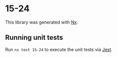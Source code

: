# 15-24

This library was generated with [Nx](https://nx.dev).

## Running unit tests

Run `nx test 15-24` to execute the unit tests via [Jest](https://jestjs.io).

